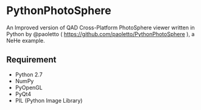 PythonPhotoSphere
=================

An Improved version of QAD Cross-Platform PhotoSphere viewer written in Python by @paoletto ( https://github.com/paoletto/PythonPhotoSphere ), a NeHe example.

Requirement
-------------

- Python 2.7
- NumPy
- PyOpenGL
- PyQt4
- PIL (Python Image Library)